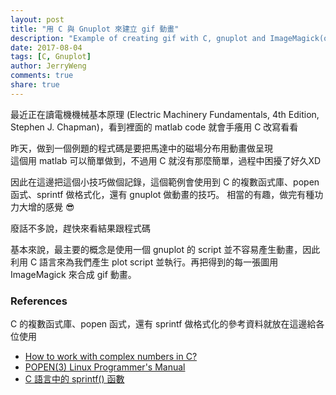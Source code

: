 ```yaml
---
layout: post
title: "用 C 與 Gnuplot 來建立 gif 動畫"
description: "Example of creating gif with C, gnuplot and ImageMagick(optional)"
date: 2017-08-04
tags: [C, Gnuplot]
author: JerryWeng
comments: true
share: true
---
```


最近正在讀電機機械基本原理 (Electric Machinery Fundamentals, 4th Edition, Stephen J. Chapman)，看到裡面的 matlab code 就會手癢用 C 改寫看看<br>

昨天，做到一個例題的程式碼是要把馬達中的磁場分布用動畫做呈現<br>
這個用 matlab 可以簡單做到，不過用 C 就沒有那麼簡單，過程中困擾了好久XD<br>

因此在這邊把這個小技巧做個記錄，這個範例會使用到 C 的複數函式庫、popen 函式、sprintf 做格式化，還有 gnuplot 做動畫的技巧。
相當的有趣，做完有種功力大增的感覺 :sunglasses:

廢話不多說，趕快來看結果跟程式碼

<script src="https://gist.github.com/yangyang95/461e388ca10cb2c9776bea26de229431.js"></script>

基本來說，最主要的概念是使用一個 gnuplot 的 script 並不容易產生動畫，因此利用 C 語言來為我們產生 plot script 並執行。再把得到的每一張圖用 ImageMagick 來合成 gif 動畫。


### References
C 的複數函式庫、popen 函式，還有 sprintf 做格式化的參考資料就放在這邊給各位使用<br>

* [How to work with complex numbers in C?](https://stackoverflow.com/a/9860772/7839373)
* [POPEN(3) Linux Programmer's Manual](http://man7.org/linux/man-pages/man3/popen.3.html)
* [C 語言中的 sprintf() 函數](http://ccckmit.wikidot.com/cp:sprintf)
